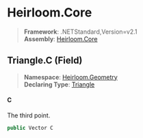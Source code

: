 # Heirloom.Core

> **Framework**: .NETStandard,Version=v2.1  
> **Assembly**: [Heirloom.Core][0]

## Triangle.C (Field)

> **Namespace**: [Heirloom.Geometry][0]  
> **Declaring Type**: [Triangle][1]

#### C

The third point.

```cs
public Vector C
```

[0]: ../../../Heirloom.Core.md
[1]: ../Triangle.md
